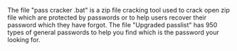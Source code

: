 The file "pass cracker .bat" is a zip file cracking tool used to crack open zip file which are protected by passwords or to help users recover their password which they have forgot.
The file "Upgraded passlist" has 950 types of general passwords to help you find which is the password your looking for.
